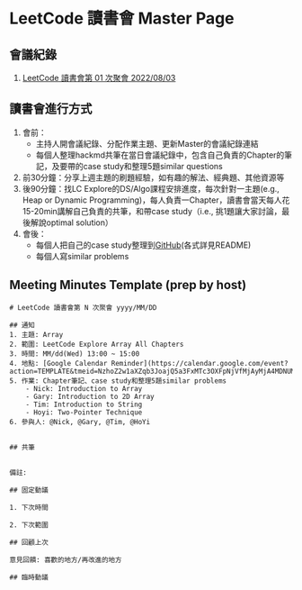 # LeetCode 讀書會 Master Page

## 會議紀錄
01. [LeetCode 讀書會第 01 次聚會 2022/08/03](https://hackmd.io/TfMSwy2mRWi7K-1wQCQZQw)


## 讀書會進行方式
1. 會前：
    - 主持人開會議紀錄、分配作業主題、更新Master的會議紀錄連結
    - 每個人整理hackmd共筆在當日會議紀錄中，包含自己負責的Chapter的筆記，及要帶的case study和整理5題similar questions
3. 前30分鐘：分享上週主題的刷題經驗，如有趣的解法、經典題、其他資源等
4. 後90分鐘：找LC Explore的DS/Algo課程安排進度，每次針對一主題(e.g., Heap or Dynamic Programming)，每人負責一Chapter，讀書會當天每人花15-20min講解自己負責的共筆，和帶case study（i.e., 挑1題讓大家討論，最後解說optimal solution）
5. 會後：
    - 每個人把自己的case study整理到[GitHub]()(各式詳見README)
    - 每個人寫similar problems

## Meeting Minutes Template (prep by host)
```
# LeetCode 讀書會第 N 次聚會 yyyy/MM/DD

## 通知
1. 主題: Array
2. 範圍: LeetCode Explore Array All Chapters
3. 時間: MM/dd(Wed) 13:00 ~ 15:00
4. 地點: [Google Calendar Reminder](https://calendar.google.com/event?action=TEMPLATE&tmeid=NzhoZ2w1aXZqb3JoajQ5a3FxMTc3OXFpNjVfMjAyMjA4MDNUMDUwMDAwWiB5YzYzNzFAbnl1LmVkdQ&tmsrc=yc6371%40nyu.edu&scp=ALL)
5. 作業: Chapter筆記、case study和整理5題similar problems
    - Nick: Introduction to Array
    - Gary: Introduction to 2D Array
    - Tim: Introduction to String
    - Hoyi: Two-Pointer Technique
6. 參與人: @Nick, @Gary, @Tim, @HoYi


## 共筆


備註:

## 固定動議

1. 下次時間

2. 下次範圍

## 回顧上次

意見回饋: 喜歡的地方/再改進的地方

## 臨時動議
```
